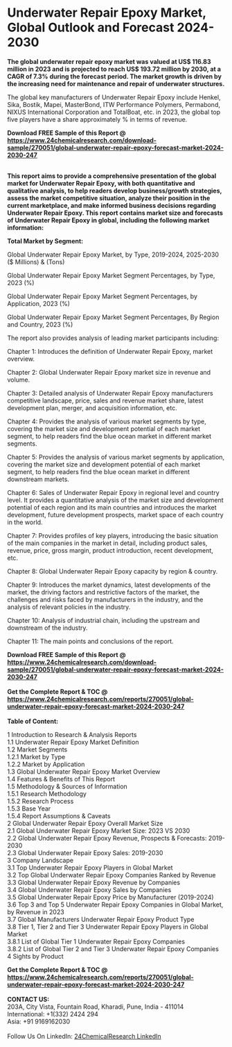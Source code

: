 <h1>Underwater Repair Epoxy Market, Global Outlook and Forecast 2024-2030</h1><p><strong>The global underwater repair epoxy market was valued at US$ 116.83 million in 2023 and is projected to reach US$ 193.72 million by 2030, at a CAGR of 7.3% during the forecast period. The market growth is driven by the increasing need for maintenance and repair of underwater structures.</strong></p><p>
</p><p>The global key manufacturers of Underwater Repair Epoxy include Henkel, Sika, Bostik, Mapei, MasterBond, ITW Performance Polymers, Permabond, NIXUS International Corporation and TotalBoat, etc. in 2023, the global top five players have a share approximately % in terms of revenue.</p><div><b>Download FREE Sample of this Report @ 
            <a href="https://www.24chemicalresearch.com/download-sample/270051/global-underwater-repair-epoxy-forecast-market-2024-2030-247">
            https://www.24chemicalresearch.com/download-sample/270051/global-underwater-repair-epoxy-forecast-market-2024-2030-247</a></b></div><br><p>
<strong>This report aims to provide a comprehensive presentation of the global market for Underwater Repair Epoxy, with both quantitative and qualitative analysis, to help readers develop business/growth strategies, assess the market competitive situation, analyze their position in the current marketplace, and make informed business decisions regarding Underwater Repair Epoxy. This report contains market size and forecasts of Underwater Repair Epoxy in global, including the following market information:</strong></p><p>
</p><p>
<strong>Total Market by Segment:</strong></p><p>
Global Underwater Repair Epoxy Market, by Type, 2019-2024, 2025-2030 ($ Millions) &amp; (Tons)</p><p>
Global Underwater Repair Epoxy Market Segment Percentages, by Type, 2023 (%)</p><p>
</p><p>
Global Underwater Repair Epoxy Market Segment Percentages, by Application, 2023 (%)</p><p>
</p><p>
Global Underwater Repair Epoxy Market Segment Percentages, By Region and Country, 2023 (%)</p><p>
</p><p>
The report also provides analysis of leading market participants including:</p><p>
</p><p>
</p><p>
Chapter 1: Introduces the definition of Underwater Repair Epoxy, market overview.</p><p>
Chapter 2: Global Underwater Repair Epoxy market size in revenue and volume.</p><p>
Chapter 3: Detailed analysis of Underwater Repair Epoxy manufacturers competitive landscape, price, sales and revenue market share, latest development plan, merger, and acquisition information, etc.</p><p>
Chapter 4: Provides the analysis of various market segments by type, covering the market size and development potential of each market segment, to help readers find the blue ocean market in different market segments.</p><p>
Chapter 5: Provides the analysis of various market segments by application, covering the market size and development potential of each market segment, to help readers find the blue ocean market in different downstream markets.</p><p>
Chapter 6: Sales of Underwater Repair Epoxy in regional level and country level. It provides a quantitative analysis of the market size and development potential of each region and its main countries and introduces the market development, future development prospects, market space of each country in the world.</p><p>
Chapter 7: Provides profiles of key players, introducing the basic situation of the main companies in the market in detail, including product sales, revenue, price, gross margin, product introduction, recent development, etc.</p><p>
Chapter 8: Global Underwater Repair Epoxy capacity by region &amp; country.</p><p>
Chapter 9: Introduces the market dynamics, latest developments of the market, the driving factors and restrictive factors of the market, the challenges and risks faced by manufacturers in the industry, and the analysis of relevant policies in the industry.</p><p>
Chapter 10: Analysis of industrial chain, including the upstream and downstream of the industry.</p><p>
Chapter 11: The main points and conclusions of the report.</p><div><b>Download FREE Sample of this Report @ 
            <a href="https://www.24chemicalresearch.com/download-sample/270051/global-underwater-repair-epoxy-forecast-market-2024-2030-247">
            https://www.24chemicalresearch.com/download-sample/270051/global-underwater-repair-epoxy-forecast-market-2024-2030-247</a></b></div><br><div><b>Get the Complete Report & TOC @ 
            <a href="https://www.24chemicalresearch.com/reports/270051/global-underwater-repair-epoxy-forecast-market-2024-2030-247">
            https://www.24chemicalresearch.com/reports/270051/global-underwater-repair-epoxy-forecast-market-2024-2030-247</a></b></div><br>
            <b>Table of Content:</b><p>1 Introduction to Research & Analysis Reports<br />
    1.1 Underwater Repair Epoxy Market Definition<br />
    1.2 Market Segments<br />
        1.2.1 Market by Type<br />
        1.2.2 Market by Application<br />
    1.3 Global Underwater Repair Epoxy Market Overview<br />
    1.4 Features & Benefits of This Report<br />
    1.5 Methodology & Sources of Information<br />
        1.5.1 Research Methodology<br />
        1.5.2 Research Process<br />
        1.5.3 Base Year<br />
        1.5.4 Report Assumptions & Caveats<br />
2 Global Underwater Repair Epoxy Overall Market Size<br />
    2.1 Global Underwater Repair Epoxy Market Size: 2023 VS 2030<br />
    2.2 Global Underwater Repair Epoxy Revenue, Prospects & Forecasts: 2019-2030<br />
    2.3 Global Underwater Repair Epoxy Sales: 2019-2030<br />
3 Company Landscape<br />
    3.1 Top Underwater Repair Epoxy Players in Global Market<br />
    3.2 Top Global Underwater Repair Epoxy Companies Ranked by Revenue<br />
    3.3 Global Underwater Repair Epoxy Revenue by Companies<br />
    3.4 Global Underwater Repair Epoxy Sales by Companies<br />
    3.5 Global Underwater Repair Epoxy Price by Manufacturer (2019-2024)<br />
    3.6 Top 3 and Top 5 Underwater Repair Epoxy Companies in Global Market, by Revenue in 2023<br />
    3.7 Global Manufacturers Underwater Repair Epoxy Product Type<br />
    3.8 Tier 1, Tier 2 and Tier 3 Underwater Repair Epoxy Players in Global Market<br />
        3.8.1 List of Global Tier 1 Underwater Repair Epoxy Companies<br />
        3.8.2 List of Global Tier 2 and Tier 3 Underwater Repair Epoxy Companies<br />
4 Sights by Product</p><div><b>Get the Complete Report & TOC @ 
            <a href="https://www.24chemicalresearch.com/reports/270051/global-underwater-repair-epoxy-forecast-market-2024-2030-247">
            https://www.24chemicalresearch.com/reports/270051/global-underwater-repair-epoxy-forecast-market-2024-2030-247</a></b></div><br><b>CONTACT US:</b><br>
            203A, City Vista, Fountain Road, Kharadi, Pune, India - 411014<br>
            International: +1(332) 2424 294<br>
            Asia: +91 9169162030 <br><br>
            Follow Us On LinkedIn: <a href="https://www.linkedin.com/company/24chemicalresearch/">24ChemicalResearch LinkedIn</a>